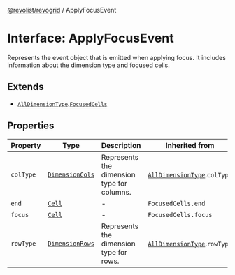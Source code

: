 [@revolist/revogrid](README.md) / ApplyFocusEvent

# Interface: ApplyFocusEvent

Represents the event object that is emitted when applying focus.
It includes information about the dimension type and focused cells.

## Extends

- [`AllDimensionType`](Interface.AllDimensionType.md).[`FocusedCells`](TypeAlias.FocusedCells.md)

## Properties

| Property | Type | Description | Inherited from | Defined in |
| ------ | ------ | ------ | ------ | ------ |
| `colType` | [`DimensionCols`](TypeAlias.DimensionCols.md) | Represents the dimension type for columns. | [`AllDimensionType`](Interface.AllDimensionType.md).`colType` | [src/types/interfaces.ts:727](https://github.com/revolist/revogrid/blob/832a695f4c49c94511535fe3aac75fac9a36ad76/src/types/interfaces.ts#L727) |
| `end` | [`Cell`](Interface.Cell.md) | - | `FocusedCells.end` | [src/types/selection.ts:56](https://github.com/revolist/revogrid/blob/832a695f4c49c94511535fe3aac75fac9a36ad76/src/types/selection.ts#L56) |
| `focus` | [`Cell`](Interface.Cell.md) | - | `FocusedCells.focus` | [src/types/selection.ts:55](https://github.com/revolist/revogrid/blob/832a695f4c49c94511535fe3aac75fac9a36ad76/src/types/selection.ts#L55) |
| `rowType` | [`DimensionRows`](TypeAlias.DimensionRows.md) | Represents the dimension type for rows. | [`AllDimensionType`](Interface.AllDimensionType.md).`rowType` | [src/types/interfaces.ts:722](https://github.com/revolist/revogrid/blob/832a695f4c49c94511535fe3aac75fac9a36ad76/src/types/interfaces.ts#L722) |
